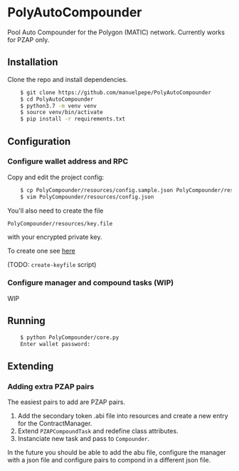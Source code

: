 # PolyAutoCompounder

Pool Auto Compounder for the Polygon (MATIC) network.
Currently works for PZAP only.

## Installation

Clone the repo and install dependencies.

```bash
	$ git clone https://github.com/manuelpepe/PolyAutoCompounder
	$ cd PolyAutoCompounder
 	$ python3.7 -m venv venv
	$ source venv/bin/activate
	$ pip install -r requirements.txt
```

## Configuration

### Configure wallet address and RPC 

Copy and edit the project config:

```bash
	$ cp PolyCompounder/resources/config.sample.json PolyCompounder/resources/config.json
    $ vim PolyCompounder/resources/config.json
```

You'll also need to create the file 
```
PolyCompounder/resources/key.file
```
with your encrypted private key.

To create one see [here](https://web3py.readthedocs.io/en/stable/troubleshooting.html#how-do-i-use-my-metamask-accounts-from-web3-py)

(TODO: `create-keyfile` script)


### Configure manager and compound tasks (WIP)

WIP

## Running

```bash
	$ python PolyCompounder/core.py
    Enter wallet password: 
```

## Extending

### Adding extra PZAP pairs

The easiest pairs to add are PZAP pairs.

1. Add the secondary token .abi file into resources and create a new entry for the ContractManager.
2. Extend `PZAPCompoundTask` and redefine class attributes.
3. Instanciate new task and pass to `Compounder`. 

In the future you should be able to add the abu file, configure the manager with a json file
and configure pairs to compond in a different json file. 